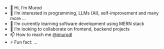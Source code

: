 - 👋 Hi, I’m Murod
- 👀 I’m interested in programming, LLMs (AI), self-improvement and many more ...
- 🌱 I’m currently learning software development using MERN stack
- 💞️ I’m looking to collaborate on frontend, backend projects
- 📫 How to reach me [@imurodl](https://www.t.me/imurodl)
- ⚡ Fun fact: ...

<!---
imurodl/imurodl is a ✨ special ✨ repository because its `README.md` (this file) appears on your GitHub profile.
You can click the Preview link to take a look at your changes.
--->
